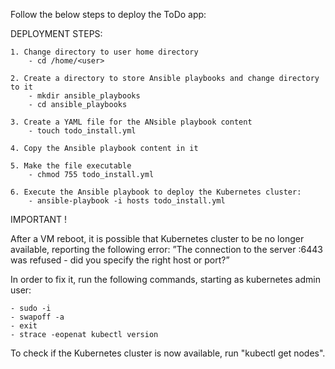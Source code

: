 Follow the below steps to deploy the ToDo app:

DEPLOYMENT STEPS:

    1. Change directory to user home directory
        - cd /home/<user>
 
    2. Create a directory to store Ansible playbooks and change directory to it
        - mkdir ansible_playbooks
        - cd ansible_playbooks
 
    3. Create a YAML file for the ANsible playbook content
        - touch todo_install.yml
 
    4. Copy the Ansible playbook content in it
    
    5. Make the file executable
        - chmod 755 todo_install.yml

    6. Execute the Ansible playbook to deploy the Kubernetes cluster:
        - ansible-playbook -i hosts todo_install.yml
  

IMPORTANT !

After a VM reboot, it is possible that Kubernetes cluster to be no longer available, reporting the following error: ”The connection to the server :6443 was refused - did you specify the right host or port?”

In order to fix it, run the following commands, starting as kubernetes admin user:

    - sudo -i
    - swapoff -a
    - exit
    - strace -eopenat kubectl version
   
To check if the Kubernetes cluster is now available, run "kubectl get nodes".

